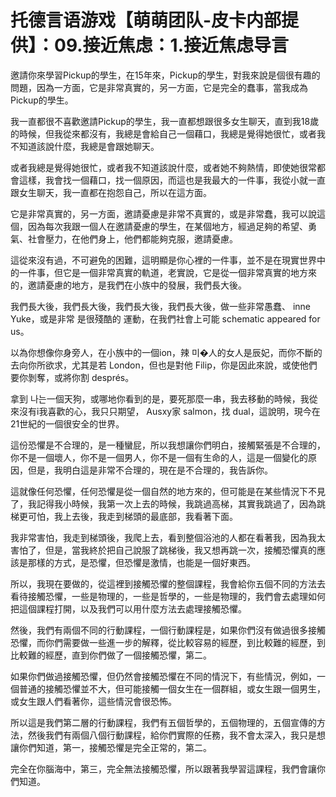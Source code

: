 # 托德言语游戏【萌萌团队-皮卡内部提供】：09.接近焦虑：1.接近焦虑导言

邀請你來學習Pickup的學生，在15年來，Pickup的學生，對我來說是個很有趣的問題，因為一方面，它是非常真實的，另一方面，它是完全的蠢事，當我成為Pickup的學生。

我一直都很不喜歡邀請Pickup的學生，我一直都想跟很多女生聊天，直到我18歲的時候，但我從來都沒有，我總是會給自己一個藉口，我總是覺得她很忙，或者我不知道該說什麼，我總是會跟她聊天。

或者我總是覺得她很忙，或者我不知道該說什麼，或者她不夠熱情，即使她很常都會這樣，我會找一個藉口，找一個原因，而這也是我最大的一件事，我從小就一直跟女生聊天，我一直都在抱怨自己，所以在這方面。

它是非常真實的，另一方面，邀請憂慮是非常不真實的，或是非常蠢，我可以說這個，因為每次我跟一個人在邀請憂慮的學生，在某個地方，經過足夠的希望、勇氣、社會壓力，在他們身上，他們都能夠克服，邀請憂慮。

這從來沒有過，不可避免的困難，這明顯是你心裡的一件事，並不是在現實世界中的一件事，但它是一個非常真實的軌道，老實說，它是從一個非常真實的地方來的，邀請憂慮的地方，是我們在小族中的發展，我們長大後。

我們長大後，我們長大後，我們長大後，我們長大後，做一些非常愚蠢、 inne Yuke，或是非常 是很殘酷的 運動，在我們社會上可能 schematic appeared for us。

以為你想像你身旁人，在小族中的一個ion，辣 미�人的女人是辰妃，而你不斷的去向你所欲求，尤其是若 London，但也是對他 Filip，你是因此來說，或使他們要你剝奪，或將你割 després。

拿到 나는一個天狗，或哪地你看到的是，要死那麼一串，我去移動的時候，我從來沒有ỉ我喜歡的心，我只只期望， Ausxy家 salmon，找 dual，這說明，現今在21世紀的一個很安全的世界。

這份恐懼是不合理的，是一種蠻屁，所以我想讓你們明白，接觸緊張是不合理的，你不是一個壞人，你不是一個男人，你不是一個有生命的人，這是一個變化的原因，但是，我明白這是非常不合理的，現在是不合理的，我告訴你。

這就像任何恐懼，任何恐懼是從一個自然的地方來的，但可能是在某些情況下不見了，我記得我小時候，我第一次上去的時候，我跳過高梯，其實我跳過了，因為跳梯更可怕，我上去後，我走到梯頭的最底部，我看著下面。

我非常害怕，我走到梯頭後，我爬上去，看到整個浴池的人都在看著我，因為我太害怕了，但是，當我終於把自己說服了跳梯後，我又想再跳一次，接觸恐懼真的應該是那樣的方式，是恐懼，但恐懼是激情，也能是一個好東西。

所以，我現在要做的，從這裡到接觸恐懼的整個課程，我會給你五個不同的方法去看待接觸恐懼，一些是物理的，一些是哲學的，一些是物理的，我們會去處理如何把這個課程打開，以及我們可以用什麼方法去處理接觸恐懼。

然後，我們有兩個不同的行動課程，一個行動課程是，如果你們沒有做過很多接觸恐懼，而你們需要做一些進一步的解釋，從比較容易的經歷，到比較難的經歷，到比較難的經歷，直到你們做了一個接觸恐懼，第二。

如果你們做過接觸恐懼，但仍然會接觸恐懼在不同的情況下，有些情況，例如，一個普通的接觸恐懼並不大，但可能接觸一個女生在一個群組，或女生跟一個男生，或女生跟人們看著你，這些情況會很恐怖。

所以這是我們第二層的行動課程，我們有五個哲學的，五個物理的，五個宣傳的方法，然後我們有兩個八個行動課程，給你們實際的任務，我不會太深入，我只是想讓你們知道，第一，接觸恐懼是完全正常的，第二。

完全在你腦海中，第三，完全無法接觸恐懼，所以跟著我學習這課程，我們會讓你們知道。